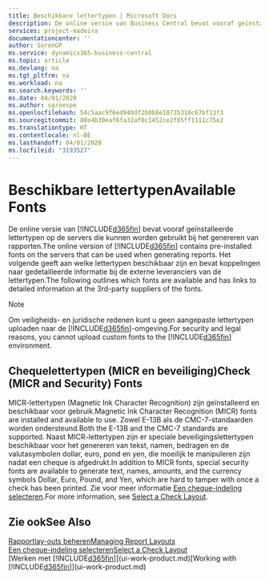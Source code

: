 ```yaml
---
title: Beschikbare lettertypen | Microsoft Docs
description: De online versie van Business Central bevat vooraf geïnstalleerde lettertypen op de servers die kunnen worden gebruikt bij het genereren van rapporten.
services: project-madeira
documentationcenter: ''
author: SorenGP
ms.service: dynamics365-business-central
ms.topic: article
ms.devlang: na
ms.tgt_pltfrm: na
ms.workload: na
ms.search.keywords: ''
ms.date: 04/01/2020
ms.author: sgroespe
ms.openlocfilehash: 54c5aac9f6ed940df2b0b8e10735310c67bf13f3
ms.sourcegitcommit: 88e4b30eaf6fa32af0c1452ce2f85ff1111c75e2
ms.translationtype: HT
ms.contentlocale: nl-BE
ms.lasthandoff: 04/01/2020
ms.locfileid: "3193527"
---
```

# <a name="available-fonts"></a><span data-ttu-id="dd5c2-103">Beschikbare lettertypen</span><span class="sxs-lookup"><span data-stu-id="dd5c2-103">Available Fonts</span></span>
<span data-ttu-id="dd5c2-104">De online versie van [!INCLUDE[d365fin](includes/d365fin_md.md)] bevat vooraf geïnstalleerde lettertypen op de servers die kunnen worden gebruikt bij het genereren van rapporten.</span><span class="sxs-lookup"><span data-stu-id="dd5c2-104">The online version of [!INCLUDE[d365fin](includes/d365fin_md.md)] contains pre-installed fonts on the servers that can be used when generating reports.</span></span> <span data-ttu-id="dd5c2-105">Het volgende geeft aan welke lettertypen beschikbaar zijn en bevat koppelingen naar gedetailleerde informatie bij de externe leveranciers van de lettertypen.</span><span class="sxs-lookup"><span data-stu-id="dd5c2-105">The following outlines which fonts are available and has links to detailed information at the 3rd-party suppliers of the fonts.</span></span>

> [!NOTE]
> <span data-ttu-id="dd5c2-106">Om veiligheids- en juridische redenen kunt u geen aangepaste lettertypen uploaden naar de [!INCLUDE[d365fin](includes/d365fin_md.md)]-omgeving.</span><span class="sxs-lookup"><span data-stu-id="dd5c2-106">For security and legal reasons, you cannot upload custom fonts to the [!INCLUDE[d365fin](includes/d365fin_md.md)] environment.</span></span>

## <a name="check-micr-and-security-fonts"></a><span data-ttu-id="dd5c2-107">Chequelettertypen (MICR en beveiliging)</span><span class="sxs-lookup"><span data-stu-id="dd5c2-107">Check (MICR and Security) Fonts</span></span>  
<span data-ttu-id="dd5c2-108">MICR-lettertypen (Magnetic Ink Character Recognition) zijn geïnstalleerd en beschikbaar voor gebruik.</span><span class="sxs-lookup"><span data-stu-id="dd5c2-108">Magnetic Ink Character Recognition (MICR) fonts are installed and available to use.</span></span> <span data-ttu-id="dd5c2-109">Zowel E-13B als de CMC-7-standaarden worden ondersteund.</span><span class="sxs-lookup"><span data-stu-id="dd5c2-109">Both the E-13B and the CMC-7 standards are supported.</span></span> <span data-ttu-id="dd5c2-110">Naast MICR-lettertypen zijn er speciale beveiligingslettertypen beschikbaar voor het genereren van tekst, namen, bedragen en de valutasymbolen dollar, euro, pond en yen, die moeilijk te manipuleren zijn nadat een cheque is afgedrukt.</span><span class="sxs-lookup"><span data-stu-id="dd5c2-110">In addition to MICR fonts, special security fonts are available to generate text, names, amounts, and the currency symbols Dollar, Euro, Pound, and Yen, which are hard to tamper with once a check has been printed.</span></span> <span data-ttu-id="dd5c2-111">Zie voor meer informatie [Een cheque-indeling selecteren](finance-how-define-check-layouts.md).</span><span class="sxs-lookup"><span data-stu-id="dd5c2-111">For more information, see [Select a Check Layout](finance-how-define-check-layouts.md).</span></span>

## <a name="see-also"></a><span data-ttu-id="dd5c2-112">Zie ook</span><span class="sxs-lookup"><span data-stu-id="dd5c2-112">See Also</span></span>
[<span data-ttu-id="dd5c2-113">Rapportlay-outs beheren</span><span class="sxs-lookup"><span data-stu-id="dd5c2-113">Managing Report Layouts</span></span>](ui-manage-report-layouts.md)  
[<span data-ttu-id="dd5c2-114">Een cheque-indeling selecteren</span><span class="sxs-lookup"><span data-stu-id="dd5c2-114">Select a Check Layout</span></span>](finance-how-define-check-layouts.md)  
<span data-ttu-id="dd5c2-115">[Werken met [!INCLUDE[d365fin](includes/d365fin_md.md)]](ui-work-product.md)</span><span class="sxs-lookup"><span data-stu-id="dd5c2-115">[Working with [!INCLUDE[d365fin](includes/d365fin_md.md)]](ui-work-product.md)</span></span>
